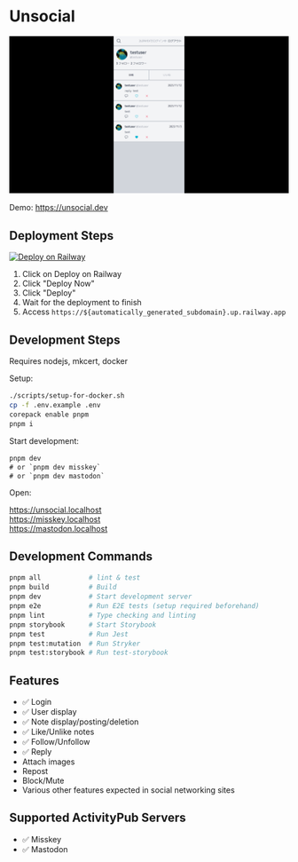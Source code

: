 # Unsocial

![](screenshot.png)

Demo: https://unsocial.dev

## Deployment Steps

[![Deploy on Railway](https://railway.app/button.svg)](https://railway.app/template/Zw0SlL?referralCode=mveF9L)

1. Click on Deploy on Railway
2. Click "Deploy Now"
3. Click "Deploy"
4. Wait for the deployment to finish
5. Access `https://${automatically_generated_subdomain}.up.railway.app`

## Development Steps

Requires nodejs, mkcert, docker

Setup:

```sh
./scripts/setup-for-docker.sh
cp -f .env.example .env
corepack enable pnpm
pnpm i
```

Start development:

```
pnpm dev
# or `pnpm dev misskey`
# or `pnpm dev mastodon`
```

Open:

https://unsocial.localhost  
https://misskey.localhost  
https://mastodon.localhost

## Development Commands

```sh
pnpm all            # lint & test
pnpm build          # Build
pnpm dev            # Start development server
pnpm e2e            # Run E2E tests (setup required beforehand)
pnpm lint           # Type checking and linting
pnpm storybook      # Start Storybook
pnpm test           # Run Jest
pnpm test:mutation  # Run Stryker
pnpm test:storybook # Run test-storybook
```

## Features

- ✅ Login
- ✅ User display
- ✅ Note display/posting/deletion
- ✅ Like/Unlike notes
- ✅ Follow/Unfollow
- ✅ Reply
- Attach images
- Repost
- Block/Mute
- Various other features expected in social networking sites

## Supported ActivityPub Servers

- ✅ Misskey
- ✅ Mastodon
